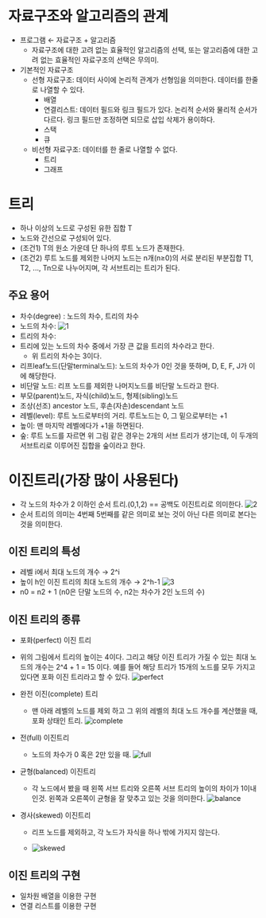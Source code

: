 # 자료구조와 알고리즘의 관계

- 프로그램 ← 자료구조 + 알고리즘
    - 자료구조에 대한 고려 없는 효율적인 알고리즘의 선택, 또는 알고리즘에 대한 고려 없는 효율적인 자료구조의 선택은 무의미.
- 기본적인 자료구조
    - 선형 자료구조: 데이터 사이에 논리적 관계가 선형임을 의미한다. 데이터를 한줄로 나열할 수 있다.
        - 배열
        - 연결리스트: 데이터 필드와 링크 필드가 있다. 논리적 순서와 물리적 순서가 다르다. 링크 필드만 조정하면 되므로 삽입 삭제가 용이하다.
        - 스택
        - 큐
    - 비선형 자료구조: 데이터를 한 줄로 나열할 수 없다.
        - 트리
        - 그래프

# 트리

- 하나 이상의 노드로 구성된 유한 집합 T
- 노드와 간선으로 구성되어 있다.
- (조건1) T의 원소 가운데 단 하나의 루트 노드가 존재한다.
- (조건2) 루트 노드를 제외한 나머지 노드는 n개(n≥0)의 서로 분리된 부분집합 T1, T2, ..., Tn으로 나누어지며, 각 서브트리는 트리가 된다.

## 주요 용어

- 차수(degree) : 노드의 차수, 트리의 차수
- 노드의 차수:
![1](https://user-images.githubusercontent.com/43905552/154799771-462516a1-83b7-4170-9977-e2399f438065.jpg)
- 트리의 차수:
- 트리에 있는 노드의 차수 중에서 가장 큰 값을 트리의 차수라고 한다.
    - 위 트리의 차수는 3이다.
- 리프leaf노드(단말terminal노드): 노드의 차수가 0인 것을 뜻하며, D, E, F, J가 이에 해당한다.
- 비단말 노드: 리프 노드를 제외한 나머지노드를 비단말 노드라고 한다.
- 부모(parent)노드, 자식(child)노드, 형제(sibling)노드
- 조상(선조) ancestor 노드, 후손(자손)descendant 노드
- 레벨(level): 루트 노드로부터의 거리. 루트노드는 0, 그 밑으로부터는 +1
- 높이: 맨 마지막 레벨에다가 +1을 하면된다.
- 숲: 루트 노드를 자르면 위 그림 같은 경우는 2개의 서브 트리가 생기는데, 이 두개의 서브트리로 이루어진 집합을 숲이라고 한다.

# 이진트리(가장 많이 사용된다)
- 각 노드의 차수가 2 이하인 순서 트리.(0,1,2) == 공백도 이진트리로 의미한다.
![2](https://user-images.githubusercontent.com/43905552/154799792-139f6047-0023-453a-9dcf-6610d9190895.jpg)
- 순서 트리의 의미는 4번째 5번째를 같은 의미로 보는 것이 아닌 다른 의미로 본다는 것을 의미한다.

## 이진 트리의 특성
- 레벨 i에서 최대 노드의 개수 → 2^i
- 높이 h인 이진 트리의 최대 노드의 개수 → 2^h-1
![3](https://user-images.githubusercontent.com/43905552/154799818-a537c4f4-efb6-4f12-b555-3f7195034acd.png)
- n0 = n2 + 1 (n0은 단말 노드의 수, n2는 차수가 2인 노드의 수)

## 이진 트리의 종류

- 포화(perfect) 이진 트리
- 위의 그림에서 트리의 높이는 4이다. 그리고 해당 이진 트리가 가질 수 있는 최대 노드의 개수는 2^4 + 1 = 15 이다. 예를 들어 해당 트리가 15개의 노드를 모두 가지고 있다면 포화 이진 트리라고 할 수 있다.
![perfect](https://user-images.githubusercontent.com/43905552/154803553-42830365-c1b0-42f5-b3b7-fa17f2a20fbc.png)

- 완전 이진(complete) 트리
    - 맨 아래 레벨의 노드를 제외 하고 그 위의 레벨의 최대 노드 개수를 계산했을 때, 포화 상태인 트리.
![complete](https://user-images.githubusercontent.com/43905552/154803582-19610028-dfb4-4226-ad20-1015db6d4f72.png)

- 전(full) 이진트리
    - 노드의 차수가 0 혹은 2만 있을 때.
![full](https://user-images.githubusercontent.com/43905552/154803637-c2c6d453-db22-481b-b2c9-c2fc32d3ab03.png)

- 균형(balanced) 이진트리
    - 각 노드에서 봤을 때 왼쪽 서브 트리와 오른쪽 서브 트리의 높이의 차이가 1이내 인것. 왼쪽과 오른쪽이 균형을 잘 맞추고 있는 것을 의미한다.
![balance](https://user-images.githubusercontent.com/43905552/154803640-19daab9d-09c5-4ae9-97c0-90bfc83b09dd.png)

- 경사(skewed) 이진트리
    - 리프 노드를 제외하고, 각 노드가 자식을 하나 밖에 가지지 않는다.

    - ![skewed](https://user-images.githubusercontent.com/43905552/154803642-a3d4b5d8-ced4-42ed-8cf6-aff854a33dc2.png)

## 이진 트리의 구현

- 일차원 배열을 이용한 구현
- 연결 리스트를 이용한 구현
